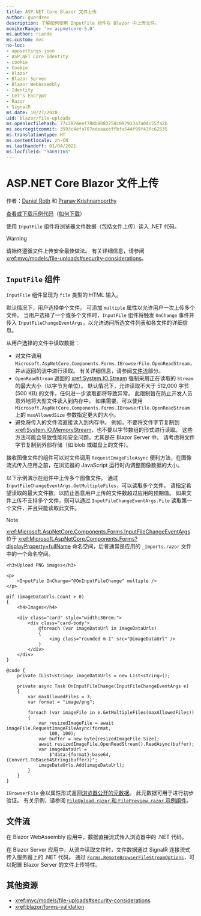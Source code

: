 ```yaml
---
title: ASP.NET Core Blazor 文件上传
author: guardrex
description: 了解如何使用 InputFile 组件在 Blazor 中上传文件。
monikerRange: '>= aspnetcore-5.0'
ms.author: riande
ms.custom: mvc
no-loc:
- appsettings.json
- ASP.NET Core Identity
- cookie
- Cookie
- Blazor
- Blazor Server
- Blazor WebAssembly
- Identity
- Let's Encrypt
- Razor
- SignalR
ms.date: 10/27/2020
uid: blazor/file-uploads
ms.openlocfilehash: 77c2874eef788b8083758c087913a7a04c55fa2b
ms.sourcegitcommit: 3593c4efa707edeaaceffbfa544f99f41fc62535
ms.translationtype: HT
ms.contentlocale: zh-CN
ms.lasthandoff: 01/04/2021
ms.locfileid: "94691165"
---
```

# <a name="aspnet-core-no-locblazor-file-uploads"></a>ASP.NET Core Blazor 文件上传

作者：[Daniel Roth](https://github.com/danroth27) 和 [Pranav Krishnamoorthy](https://github.com/pranavkm)

[查看或下载示例代码](https://github.com/dotnet/AspNetCore.Docs/tree/master/aspnetcore/blazor/file-uploads/samples/)（[如何下载](xref:index#how-to-download-a-sample)）

使用 `InputFile` 组件将浏览器文件数据（包括文件上传）读入 .NET 代码。

> [!WARNING]
> 请始终遵循文件上传安全最佳做法。 有关详细信息，请参阅 <xref:mvc/models/file-uploads#security-considerations>。

## <a name="inputfile-component"></a>`InputFile` 组件

`InputFile` 组件呈现为 `file` 类型的 HTML 输入。

默认情况下，用户选择单个文件。 可添加 `multiple` 属性以允许用户一次上传多个文件。 当用户选择了一个或多个文件时，`InputFile` 组件将触发 `OnChange` 事件并传入 `InputFileChangeEventArgs`，以允许访问所选文件列表和各文件的详细信息。

从用户选择的文件中读取数据：

* 对文件调用 `Microsoft.AspNetCore.Components.Forms.IBrowserFile.OpenReadStream`，并从返回的流中进行读取。 有关详细信息，请参阅[文件流](#file-streams)部分。
* `OpenReadStream` 返回的 <xref:System.IO.Stream> 强制采用正在读取的 `Stream` 的最大大小（以字节为单位）。 默认情况下，允许读取不大于 512,000 字节 (500 KB) 的文件，任何进一步读取都将导致异常。 此限制旨在防止开发人员意外地将大型文件读入到内存中。 如果需要，可以使用 `Microsoft.AspNetCore.Components.Forms.IBrowserFile.OpenReadStream` 上的 `maxAllowedSize` 参数指定更大的大小。
* 避免将传入的文件流直接读入到内存中。 例如，不要将文件字节复制到 <xref:System.IO.MemoryStream>，也不要以字节数组的形式进行读取。 这些方法可能会导致性能和安全问题，尤其是在 Blazor Server 中。 请考虑将文件字节复制到外部存储（如 blob 或磁盘上的文件）。

接收图像文件的组件可以对文件调用 `RequestImageFileAsync` 便利方法，在图像流式传入应用之前，在浏览器的 JavaScript 运行时内调整图像数据的大小。

以下示例演示在组件中上传多个图像文件。 通过 `InputFileChangeEventArgs.GetMultipleFiles`，可以读取多个文件。 请指定希望读取的最大文件数，以防止恶意用户上传的文件数超过应用的预期值。 如果文件上传不支持多个文件，则可以通过 `InputFileChangeEventArgs.File` 读取第一个文件，并且只能读取此文件。

> [!NOTE]
> <xref:Microsoft.AspNetCore.Components.Forms.InputFileChangeEventArgs> 位于 <xref:Microsoft.AspNetCore.Components.Forms?displayProperty=fullName> 命名空间，后者通常是应用的 `_Imports.razor` 文件中的一个命名空间。

```razor
<h3>Upload PNG images</h3>

<p>
    <InputFile OnChange="@OnInputFileChange" multiple />
</p>

@if (imageDataUrls.Count > 0)
{
    <h4>Images</h4>

    <div class="card" style="width:30rem;">
        <div class="card-body">
            @foreach (var imageDataUrl in imageDataUrls)
            {
                <img class="rounded m-1" src="@imageDataUrl" />
            }
        </div>
    </div>
}

@code {
    private IList<string> imageDataUrls = new List<string>();

    private async Task OnInputFileChange(InputFileChangeEventArgs e)
    {
        var maxAllowedFiles = 3;
        var format = "image/png";

        foreach (var imageFile in e.GetMultipleFiles(maxAllowedFiles))
        {
            var resizedImageFile = await imageFile.RequestImageFileAsync(format, 
                100, 100);
            var buffer = new byte[resizedImageFile.Size];
            await resizedImageFile.OpenReadStream().ReadAsync(buffer);
            var imageDataUrl = 
                $"data:{format};base64,{Convert.ToBase64String(buffer)}";
            imageDataUrls.Add(imageDataUrl);
        }
    }
}
```

`IBrowserFile` 会以属性形式返回[浏览器公开的元数据](https://developer.mozilla.org/docs/Web/API/File#Instance_properties)。 此元数据可用于进行初步验证。 有关示例，请参阅 [`FileUpload.razor` 和 `FilePreview.razor` 示例组件](https://github.com/dotnet/AspNetCore.Docs/tree/master/aspnetcore/blazor/file-uploads/samples/)。

## <a name="file-streams"></a>文件流

在 Blazor WebAssembly 应用中，数据直接流式传入浏览器中的 .NET 代码。

在 Blazor Server 应用中，从流中读取文件时，文件数据通过 SignalR 连接流式传入服务器上的 .NET 代码。 通过 [`Forms.RemoteBrowserFileStreamOptions`](https://github.com/dotnet/aspnetcore/blob/master/src/Components/Web/src/Forms/InputFile/RemoteBrowserFileStreamOptions.cs)，可以配置 Blazor Server 的文件上传特性。

## <a name="additional-resources"></a>其他资源

* <xref:mvc/models/file-uploads#security-considerations>
* <xref:blazor/forms-validation>
